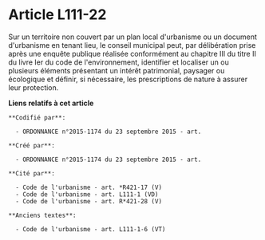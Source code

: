 # Article L111-22

Sur un territoire non couvert par un plan local d'urbanisme ou un document d'urbanisme en tenant lieu, le conseil municipal
peut, par délibération prise après une enquête publique réalisée conformément au chapitre III du titre II du livre Ier du
code de l'environnement, identifier et localiser un ou plusieurs éléments présentant un intérêt patrimonial, paysager ou
écologique et définir, si nécessaire, les prescriptions de nature à assurer leur protection.

**Liens relatifs à cet article**

	**Codifié par**:

	  - ORDONNANCE n°2015-1174 du 23 septembre 2015 - art.

	**Créé par**:

	  - ORDONNANCE n°2015-1174 du 23 septembre 2015 - art.

	**Cité par**:

	  - Code de l'urbanisme - art. *R421-17 (V)
	  - Code de l'urbanisme - art. L111-1 (VD)
	  - Code de l'urbanisme - art. R*421-28 (V)

	**Anciens textes**:

	  - Code de l'urbanisme - art. L111-1-6 (VT)
